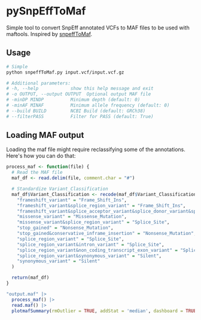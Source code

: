 # pySnpEffToMaf
Simple tool to convert SnpEff annotated VCFs to MAF files to be used with maftools. Inspired by [snpeffToMaf](https://github.com/tsy19900929/snpeffToMaf).

## Usage

```bash
# Simple
python snpeffToMaf.py input.vcf/input.vcf.gz

# Additional parameters:
# -h, --help            show this help message and exit
# -o OUTPUT, --output OUTPUT  Optional output MAF file
# -minDP MINDP          Minimum depth (default: 0)
# -minAF MINAF          Minimum allele frequency (default: 0)
# --build BUILD         NCBI Build (default: GRCh38)
# --filterPASS          Filter for PASS (default: True)
```

## Loading MAF output 

Loading the maf file might require reclassifying some of the annotations. Here's how you can do that:

```R
process_maf <- function(file) {
  # Read the MAF file
  maf_df <- read.delim(file, comment.char = "#")

  # Standardize Variant_Classification
  maf_df$Variant_Classification <- recode(maf_df$Variant_Classification,
    "frameshift_variant" = "Frame_Shift_Ins",
    "frameshift_variant&splice_region_variant" = "Frame_Shift_Ins",
    "frameshift_variant&splice_acceptor_variant&splice_donor_variant&splice_region_variant&intron_variant" = "Splice_Site",
    "missense_variant" = "Missense_Mutation",
    "missense_variant&splice_region_variant" = "Splice_Site",
    "stop_gained" = "Nonsense_Mutation",
    "stop_gained&conservative_inframe_insertion" = "Nonsense_Mutation",
    "splice_region_variant" = "Splice_Site",
    "splice_region_variant&intron_variant" = "Splice_Site",
    "splice_region_variant&non_coding_transcript_exon_variant" = "Splice_Site",
    "splice_region_variant&synonymous_variant" = "Silent",
    "synonymous_variant" = "Silent"
  )

  return(maf_df)
}

"output.maf" |>
  process_maf() |>
  read.maf() |>
  plotmafSummary(rmOutlier = TRUE, addStat = 'median', dashboard = TRUE, titvRaw = FALSE, top = 20)
```
